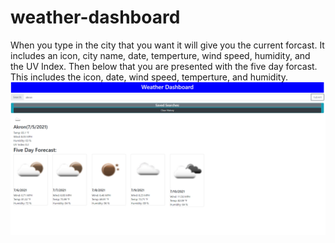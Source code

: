 # weather-dashboard
When you type in the city that you want it will give you the current forcast. It includes an icon, city name, date, temperture, wind speed, humidity, and the UV Index. Then below that you are presented with the five day forcast. This includes the icon, date, wind speed, temperture, and humidity.
[![weather dashboard](./assets/screenshot.png)](https://twfb29.github.io/weather-dashboard/)